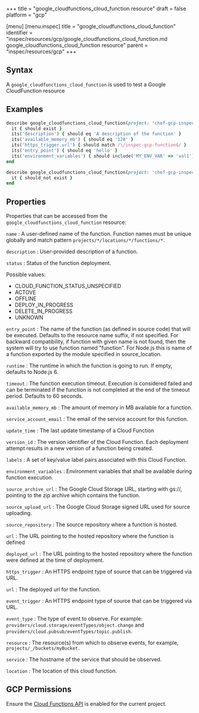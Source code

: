+++
title = "google_cloudfunctions_cloud_function resource"
draft = false
platform = "gcp"

[menu]
  [menu.inspec]
    title = "google_cloudfunctions_cloud_function"
    identifier = "inspec/resources/gcp/google_cloudfunctions_cloud_function.md google_cloudfunctions_cloud_function resource"
    parent = "inspec/resources/gcp"
+++

## Syntax

A `google_cloudfunctions_cloud_function` is used to test a Google CloudFunction resource

## Examples

```ruby
describe google_cloudfunctions_cloud_function(project: 'chef-gcp-inspec', location: 'europe-west1', name: 'inspec-gcp-function') do
  it { should exist }
  its('description') { should eq 'A description of the function' }
  its('available_memory_mb') { should eq '128' }
  its('https_trigger.url') { should match /\/inspec-gcp-function$/ }
  its('entry_point') { should eq 'hello' }
  its('environment_variables') { should include('MY_ENV_VAR' => 'val1') }
end

describe google_cloudfunctions_cloud_function(project: 'chef-gcp-inspec', location: 'europe-west1', name: 'nonexistent') do
  it { should_not exist }
end
```

## Properties

Properties that can be accessed from the `google_cloudfunctions_cloud_function` resource:

`name`
: A user-defined name of the function. Function names must be unique globally and match pattern `projects/*/locations/*/functions/*`.

`description`
: User-provided description of a function.

`status`
: Status of the function deployment.

  Possible values:

  - CLOUD_FUNCTION_STATUS_UNSPECIFIED
  - ACTOVE
  - OFFLINE
  - DEPLOY_IN_PROGRESS
  - DELETE_IN_PROGRESS
  - UNKNOWN

`entry_point`
: The name of the function (as defined in source code) that will be executed. Defaults to the resource name suffix, if not specified. For backward compatibility, if function with given name is not found, then the system will try to use function named "function". For Node.js this is name of a function exported by the module specified in source_location.

`runtime`
: The runtime in which the function is going to run. If empty, defaults to Node.js 6.

`timeout`
: The function execution timeout. Execution is considered failed and can be terminated if the function is not completed at the end of the timeout period. Defaults to 60 seconds.

`available_memory_mb`
: The amount of memory in MB available for a function.

`service_account_email`
: The email of the service account for this function.

`update_time`
: The last update timestamp of a Cloud Function

`version_id`
: The version identifier of the Cloud Function. Each deployment attempt results in a new version of a function being created.

`labels`
: A set of key/value label pairs associated with this Cloud Function.

`environment_variables`
: Environment variables that shall be available during function execution.

`source_archive_url`
: The Google Cloud Storage URL, starting with gs://, pointing to the zip archive which contains the function.

`source_upload_url`
: The Google Cloud Storage signed URL used for source uploading.

`source_repository`
: The source repository where a function is hosted.

  `url`
  : The URL pointing to the hosted repository where the function is defined

  `deployed_url`
  : The URL pointing to the hosted repository where the function were defined at the time of deployment.

`https_trigger`
: An HTTPS endpoint type of source that can be triggered via URL.

  `url`
  : The deployed url for the function.

`event_trigger`
: An HTTPS endpoint type of source that can be triggered via URL.

  `event_type`
  : The type of event to observe. For example: `providers/cloud.storage/eventTypes/object.change` and `providers/cloud.pubsub/eventTypes/topic.publish`.

  `resource`
  : The resource(s) from which to observe events, for example, `projects/_/buckets/myBucket.`

  `service`
  : The hostname of the service that should be observed.

`location`
: The location of this cloud function.

## GCP Permissions

Ensure the [Cloud Functions API](https://console.cloud.google.com/apis/library/cloudfunctions.googleapis.com/) is enabled for the current project.
